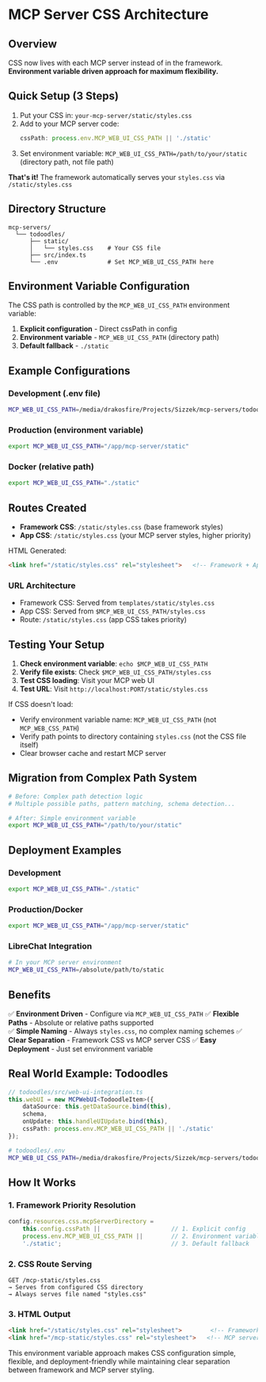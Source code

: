 # MCP Server CSS Architecture

## Overview

CSS now lives with each MCP server instead of in the framework. **Environment variable driven approach for maximum flexibility.**

## Quick Setup (3 Steps)

1. Put your CSS in: `your-mcp-server/static/styles.css`
2. Add to your MCP server code:
   ```typescript
   cssPath: process.env.MCP_WEB_UI_CSS_PATH || './static'
   ```
3. Set environment variable: `MCP_WEB_UI_CSS_PATH=/path/to/your/static` (directory path, not file path)

**That's it!** The framework automatically serves your `styles.css` via `/static/styles.css`

## Directory Structure

```
mcp-servers/
  └── todoodles/
      ├── static/
      │   └── styles.css    # Your CSS file
      ├── src/index.ts
      └── .env              # Set MCP_WEB_UI_CSS_PATH here
```

## Environment Variable Configuration

The CSS path is controlled by the `MCP_WEB_UI_CSS_PATH` environment variable:

1. **Explicit configuration** - Direct cssPath in config  
2. **Environment variable** - `MCP_WEB_UI_CSS_PATH` (directory path)
3. **Default fallback** - `./static`

## Example Configurations

### Development (.env file)
```bash
MCP_WEB_UI_CSS_PATH=/media/drakosfire/Projects/Sizzek/mcp-servers/todoodles/static
```

### Production (environment variable) 
```bash
export MCP_WEB_UI_CSS_PATH="/app/mcp-server/static"
```

### Docker (relative path)
```bash
export MCP_WEB_UI_CSS_PATH="./static"
```

## Routes Created

- **Framework CSS**: `/static/styles.css` (base framework styles)
- **App CSS**: `/static/styles.css` (your MCP server styles, higher priority)

HTML Generated:
```html
<link href="/static/styles.css" rel="stylesheet">   <!-- Framework + App -->
```

### URL Architecture

- Framework CSS: Served from `templates/static/styles.css`
- App CSS: Served from `$MCP_WEB_UI_CSS_PATH/styles.css`
- Route: `/static/styles.css` (app CSS takes priority)

## Testing Your Setup

1. **Check environment variable**: `echo $MCP_WEB_UI_CSS_PATH`
2. **Verify file exists**: Check `$MCP_WEB_UI_CSS_PATH/styles.css`
3. **Test CSS loading**: Visit your MCP web UI
4. **Test URL**: Visit `http://localhost:PORT/static/styles.css`

If CSS doesn't load:
- Verify environment variable name: `MCP_WEB_UI_CSS_PATH` (not `MCP_WEB_CSS_PATH`)
- Verify path points to directory containing `styles.css` (not the CSS file itself)
- Clear browser cache and restart MCP server

## Migration from Complex Path System

```bash
# Before: Complex path detection logic
# Multiple possible paths, pattern matching, schema detection...

# After: Simple environment variable
export MCP_WEB_UI_CSS_PATH="/path/to/your/static"
```

## Deployment Examples

### Development
```bash
export MCP_WEB_UI_CSS_PATH="./static"
```

### Production/Docker
```bash
export MCP_WEB_UI_CSS_PATH="/app/mcp-server/static"
```

### LibreChat Integration
```bash
# In your MCP server environment
MCP_WEB_UI_CSS_PATH=/absolute/path/to/static
```

## Benefits

✅ **Environment Driven** - Configure via `MCP_WEB_UI_CSS_PATH`
✅ **Flexible Paths** - Absolute or relative paths supported  
✅ **Simple Naming** - Always `styles.css`, no complex naming schemes
✅ **Clear Separation** - Framework CSS vs MCP server CSS
✅ **Easy Deployment** - Just set environment variable

## Real World Example: Todoodles

```typescript
// todoodles/src/web-ui-integration.ts
this.webUI = new MCPWebUI<TodoodleItem>({
    dataSource: this.getDataSource.bind(this),
    schema,
    onUpdate: this.handleUIUpdate.bind(this),
    cssPath: process.env.MCP_WEB_UI_CSS_PATH || './static'
});
```

```bash
# todoodles/.env
MCP_WEB_UI_CSS_PATH=/media/drakosfire/Projects/Sizzek/mcp-servers/todoodles/static
```

## How It Works

### 1. Framework Priority Resolution
```typescript
config.resources.css.mcpServerDirectory = 
    this.config.cssPath ||                    // 1. Explicit config
    process.env.MCP_WEB_UI_CSS_PATH ||        // 2. Environment variable
    './static';                               // 3. Default fallback
```

### 2. CSS Route Serving
```
GET /mcp-static/styles.css
→ Serves from configured CSS directory
→ Always serves file named "styles.css"
```

### 3. HTML Output
```html
<link href="/static/styles.css" rel="stylesheet">        <!-- Framework base -->
<link href="/mcp-static/styles.css" rel="stylesheet">   <!-- MCP server -->
```

This environment variable approach makes CSS configuration simple, flexible, and deployment-friendly while maintaining clear separation between framework and MCP server styling. 